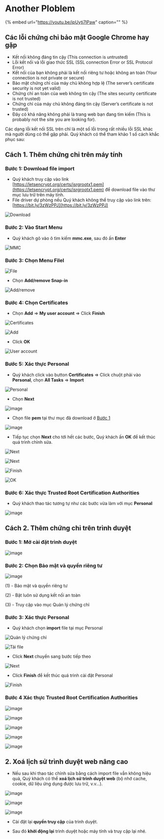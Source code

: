 # Another Ploblem


{% embed url="https://youtu.be/ipUyti7lPaw" caption="" %}

## Các lỗi chứng chỉ bảo mật Google Chrome hay gặp

* Kết nối không đáng tin cậy \(This connection is untrusted\)
* Lỗi kết nối và lỗi giao thức SSL \(SSL connection Error or SSL Protocol Error\)
* Kết nối của bạn không phải là kết nối riêng tư hoặc không an toàn \(Your connection is not private or secure\)
* Bảo mật chứng chỉ của máy chủ không hợp lệ \(The server’s certificate security is not yet valid\)
* Chứng chỉ an toàn của web không tin cậy \(The sites security certificate is not trusted\)
* Chứng chỉ của máy chủ không đáng tin cậy \(Server’s certificate is not trusted\)
* Đây có khả năng không phải là trang web bạn đang tìm kiếm \(This is probably not the site you are looking for\).

Các dạng lỗi kết nối SSL trên chỉ là một số lỗi trong rất nhiều lỗi SSL khác mà người dùng có thể gặp phải. Quý khách có thể tham khảo 1 số cách khắc phục sau:

## Cách 1. Thêm chứng chỉ trên máy tính

### Bước 1: Download file import

* Quý khách truy cập vào link [https://letsencrypt.org/certs/isrgrootx1.pem](https://letsencrypt.org/certs/isrgrootx1.pem) để download file vào thư mục lưu trữ trên máy tính.
* File driver dự phòng nếu Quý khách không thể truy cập vào link trên: [https://bit.ly/3zWzPPJ](https://bit.ly/3zWzPPJ)

![Download](https://user-images.githubusercontent.com/73226975/135574024-02b993c6-03bd-47f9-b3a6-f152fc90584f.png)

### Bước 2: Vào Start Menu

* Quý khách gõ vào ô tìm kiếm **mmc.exe**, sau đó ấn **Enter**

![MMC](https://user-images.githubusercontent.com/73226975/135575282-b8db95c1-9529-4323-941c-1a8946831bf3.png)

### Bước 3: Chọn **Menu File**l

![File](https://user-images.githubusercontent.com/73226975/135575387-0c5bac89-e754-4413-bdf0-40a424663926.png)

* Chọn **Add/remove Snap-in**

![Add/remove](https://user-images.githubusercontent.com/73226975/135575553-65ead00a-71f6-4007-a1fe-a26b30bed3c7.png)

### Bước 4: Chọn **Certificates**

* Chọn **Add** =&gt; **My user account** =&gt; Click **Finish**

![Certificates](https://user-images.githubusercontent.com/73226975/135575741-f7eb220d-dee4-4943-8aeb-db79188cda3d.png)

![Add](https://user-images.githubusercontent.com/73226975/135575845-5b2314e1-b7a2-45d6-91bc-36a54c364e9b.png)

* Click **OK**

![User account](https://user-images.githubusercontent.com/73226975/135575741-f7eb220d-dee4-4943-8aeb-db79188cda3d.png)

### Bước 5: Xác thực Personal

* Quý khách click vào button **Certificates** =&gt; Click chuột phải vào **Personal**, chọn **All Tasks** =&gt; **Import**

![Personal](https://user-images.githubusercontent.com/73226975/135576291-47947ff4-77fb-4a15-aa64-daa654213ca8.png)

* Chọn **Next**

![image](https://user-images.githubusercontent.com/73226975/135578126-8480484a-99b8-4319-be76-cdf6ac9d72d3.png)

* Chọn file **pem** tại thư mục đã download ở [Bước 1](https://hd.gobiz.vn/q-and-a/ssl#buoc-1-download-file-import)

![image](https://user-images.githubusercontent.com/73226975/135578288-84653059-e35d-4472-9a92-6aad86565f7e.png)

* Tiếp tục chọn **Next** cho tới hết các bước, Quý khách ấn **OK** để kết thúc quá trình chỉnh sửa.

![Next](https://user-images.githubusercontent.com/73226975/135578312-4b5614da-fdec-43c0-bd89-e457828456f5.png)

![Next](https://user-images.githubusercontent.com/73226975/135578431-56d78ccc-aa38-4758-b90f-d781d5eadebc.png)

![Finish](https://user-images.githubusercontent.com/73226975/135583095-f13f380d-13da-4e38-ab75-c0b7a0de0cf9.png)

![OK](https://user-images.githubusercontent.com/73226975/135582876-c5d712b0-c819-4c01-9b0c-0b4414fb148c.png)

### Bước 6: Xác thực Trusted Root Certification Authorities

* Quý khách thao tác tương tự như các bước vừa làm với mục **Personal**

![image](https://user-images.githubusercontent.com/73226975/136367202-ec8a963a-3b8f-4264-81a5-fd2bc51f7b69.png)


## Cách 2. Thêm chứng chỉ trên trình duyệt

### Bước 1: Mở cài đặt trình duyệt

![image](https://user-images.githubusercontent.com/73226975/136367918-d422b0a7-d133-437d-abd0-c0e2ffa9b23a.png)

### Bước 2: Chọn Bảo mật và quyền riêng tư

![image](https://user-images.githubusercontent.com/73226975/136367776-98e93fd0-824c-4c6f-8e01-ef86cb34a3d1.png)

(1) - Bảo mật và quyền riêng tư

(2) - Bật luôn sử dụng kết nối an toàn

(3) - Truy cập vào mục Quản lý chứng chỉ

### Bước 3: Xác thực Personal

- Quý khách chọn **import** file tại mục Personal

![Quản lý chứng chỉ](https://user-images.githubusercontent.com/73226975/136496053-91a4f108-386c-4815-b2b4-a9e74a25990f.png)


![Tải file](https://user-images.githubusercontent.com/73226975/136496369-468af108-34e9-4105-ab65-ec98324e6997.png)


- Click **Next** chuyển sang bước tiếp theo

![Next](https://user-images.githubusercontent.com/73226975/136496841-f099a304-99ab-4b8c-9b6b-b13c1984829b.png)

- Click **Finish** để kết thúc quá trình cài đặt Personal


![Finish](https://user-images.githubusercontent.com/73226975/136496988-f467498b-70d2-418e-a65f-b4d663e45821.png)

### Bước 4 Xác thực Trusted Root Certification Authorities

![image](https://user-images.githubusercontent.com/73226975/136499120-a95c618a-7bfb-444c-bcf7-d42b3bc35d6f.png)

![image](https://user-images.githubusercontent.com/73226975/136499135-971e6055-936c-42c6-9cbc-d09d69ff46a3.png)

![image](https://user-images.githubusercontent.com/73226975/136499151-72ab64e8-5587-4c81-8f37-4b714f34a4b3.png)

![image](https://user-images.githubusercontent.com/73226975/136499169-3617e65b-63e1-4dfe-87db-b153e3360393.png)

![image](https://user-images.githubusercontent.com/73226975/136499183-f63170bd-9755-4d4c-8b6e-441da8d71e41.png)


## 2. Xoá lịch sử trình duyệt web nâng cao

* Nếu sau khi thao tác chỉnh sửa bằng cách import file vẫn không hiệu quả, Quý khách có thể **xoá lịch sử trình duyệt web** \(bộ nhớ cache, cookie, dữ liệu ứng dụng được lưu trữ, v.v…\).

![image](https://user-images.githubusercontent.com/73226975/136500173-301a6eb7-18a0-4a98-8e52-c868e73b19fe.png)

![image](https://user-images.githubusercontent.com/73226975/136500214-e41a21d9-c475-4eba-b634-628c1306a6d4.png)

![image](https://user-images.githubusercontent.com/73226975/136500273-893439b9-dd6b-4125-a0da-3ced518f03fe.png)

* Cài đặt lại **quyền truy cập** của trình duyệt.

* Sau đó **khởi động lại** trình duyệt hoặc máy tính và truy cập lại nhé.

